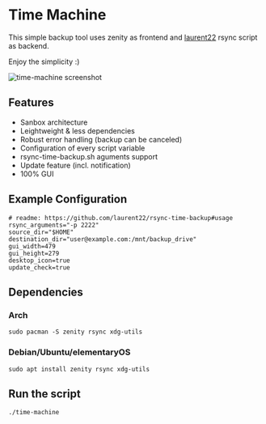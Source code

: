 # Time Machine
This simple backup tool uses zenity as frontend and [laurent22](https://github.com/laurent22/rsync-time-backup) rsync script as backend.

Enjoy the simplicity :)

![time-machine screenshot](https://raw.githubusercontent.com/murkl/time-machine/master/res/screenshot.png)


## Features
* Sanbox architecture
* Leightweight & less dependencies
* Robust error handling (backup can be canceled)
* Configuration of every script variable
* rsync-time-backup.sh aguments support
* Update feature (incl. notification)
* 100% GUI 

## Example Configuration
```
# readme: https://github.com/laurent22/rsync-time-backup#usage
rsync_arguments="-p 2222"
source_dir="$HOME"
destination_dir="user@example.com:/mnt/backup_drive"
gui_width=479
gui_height=279
desktop_icon=true
update_check=true
```

## Dependencies
### Arch
```
sudo pacman -S zenity rsync xdg-utils
```
### Debian/Ubuntu/elementaryOS
```
sudo apt install zenity rsync xdg-utils
```

## Run the script
```
./time-machine
```
